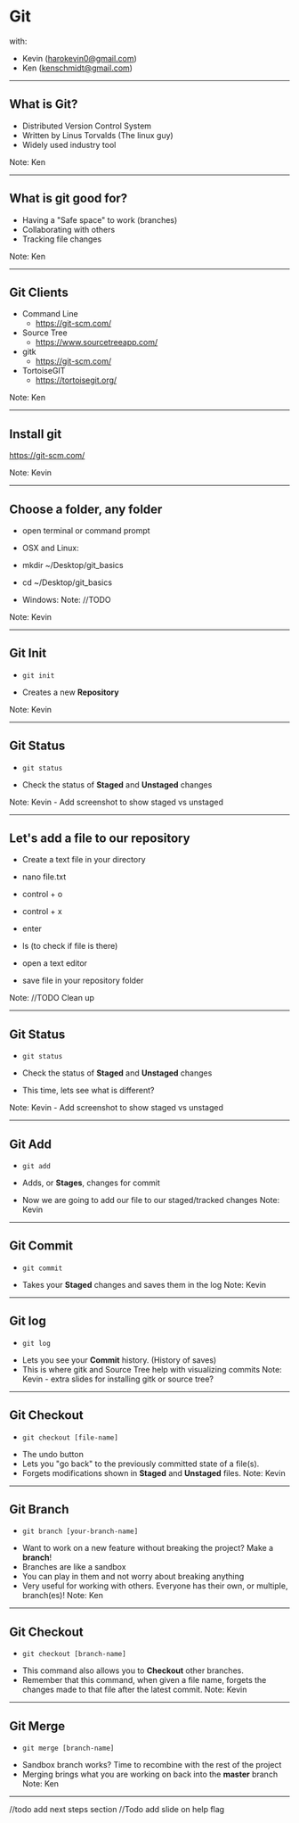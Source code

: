 # Git

with:
* Kevin (harokevin0@gmail.com)
* Ken (kenschmidt@gmail.com)

---

## What is Git?

* Distributed Version Control System
* Written by Linus Torvalds (The linux guy)
* Widely used industry tool

Note: Ken

---

## What is git good for?

* Having a "Safe space" to work (branches)
* Collaborating with others
* Tracking file changes

Note: Ken

---

## Git Clients

* Command Line <i class="fa fa-linux" aria-hidden="true"></i> <i class="fa fa-apple" aria-hidden="true"></i> <i class="fa fa-windows" aria-hidden="true"></i>
  * https://git-scm.com/
* Source Tree <i class="fa fa-apple" aria-hidden="true"></i> <i class="fa fa-windows" aria-hidden="true"></i>
  * https://www.sourcetreeapp.com/
* gitk <i class="fa fa-linux" aria-hidden="true"></i> <i class="fa fa-apple" aria-hidden="true"></i> <i class="fa fa-windows" aria-hidden="true"></i>
  * https://git-scm.com/
* TortoiseGIT <i class="fa fa-windows" aria-hidden="true"></i>
  * https://tortoisegit.org/

Note: Ken

---

## Install git
https://git-scm.com/

Note: Kevin

---

## Choose a folder, any folder
* open terminal or command prompt

* OSX and Linux:
* mkdir ~/Desktop/git_basics
* cd ~/Desktop/git_basics

* Windows:
Note: //TODO

Note: Kevin

---

## Git Init
* <section><pre><code data-trim data-noescape>git init</code></pre></section>
* Creates a new **Repository**

Note: Kevin

---

## Git Status
* <section><pre><code data-trim data-noescape>git status</code></pre></section>
* Check the status of **Staged** and **Unstaged** changes

Note: Kevin - Add screenshot to show staged vs unstaged

---

## Let's add a file to our **repository**
* Create a text file in your directory

* nano file.txt
* control + o
* control + x
* enter
* ls (to check if file is there)

* open a text editor
* save file in your repository folder

Note: //TODO Clean up

---

## Git Status
* <section><pre><code data-trim data-noescape>git status</code></pre></section>
* Check the status of **Staged** and **Unstaged** changes

* This time, lets see what is different?

Note: Kevin - Add screenshot to show staged vs unstaged

---

## Git Add
* <section><pre><code data-trim data-noescape>git add</code></pre></section>
* Adds, or **Stages**, changes for commit

* Now we are going to add our file to our staged/tracked changes
Note: Kevin

---

## Git Commit
* <section><pre><code data-trim data-noescape>git commit</code></pre></section>
* Takes your **Staged** changes and saves them in the log
Note: Kevin

---

## Git log
* <section><pre><code data-trim data-noescape>git log</code></pre></section>
* Lets you see your **Commit** history. (History of saves)
* This is where gitk and Source Tree help with visualizing commits
Note: Kevin - extra slides for installing gitk or source tree?

---

## Git Checkout
* <section><pre><code data-trim data-noescape>git checkout [file-name]</code></pre></section>
* The undo button
* Lets you "go back" to the previously committed state of a file(s).
* Forgets modifications shown in **Staged** and **Unstaged** files.
Note: Kevin

---

## Git Branch
* <section><pre><code data-trim data-noescape>git branch [your-branch-name]</code></pre></section>
* Want to work on a new feature without breaking the project? Make a **branch**!
* Branches are like a sandbox
* You can play in them and not worry about breaking anything
* Very useful for working with others. Everyone has their own, or multiple, branch(es)!
Note: Ken

---

## Git Checkout
* <section><pre><code data-trim data-noescape>git checkout [branch-name]</code></pre></section>
* This command also allows you to **Checkout** other branches.
* Remember that this command, when given a file name, forgets the changes made to that file after the latest commit.
Note: Kevin

---

## Git Merge
* <section><pre><code data-trim data-noescape>git merge [branch-name]</code></pre></section>
* Sandbox branch works? Time to recombine with the rest of the project
* Merging brings what you are working on back into the  **master** branch
Note: Ken

---

//todo add next steps section
//Todo add slide on help flag
